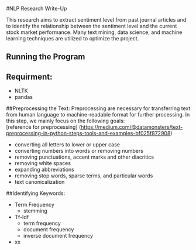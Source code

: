#NLP Research Write-Up

 This research aims to extract sentiment level from past journal articles and to identify the relationship between the sentiment level and the current stock market performance. Many text mining, data science, and machine learning techniques are utilized to optimize the project. 
 
## Running the Program 

## Requirment:
- NLTK
- pandas




##Preprocessing the Text:
Preprocessing are necessary for transferring text from human language to machine-readable format for further processing. In this step, we mainly focus on the following goals:<br> 
[reference for preprocessing] (https://medium.com/@datamonsters/text-preprocessing-in-python-steps-tools-and-examples-bf025f872908)<br>
* converting all letters to lower or upper case<br>
* converting numbers into words or removing numbers<br>
* removing punctuations, accent marks and other diacritics<br>
* removing white spaces<br>
* expanding abbreviations<br>
* removing stop words, sparse terms, and particular words<br>
* text canonicalization


##Identifying Keywords:
- Term Frequency
	- stemming 
- Tf-Idf  
	- term frequency 
	- document frequency 
	- inverse document frequency
- xx 
